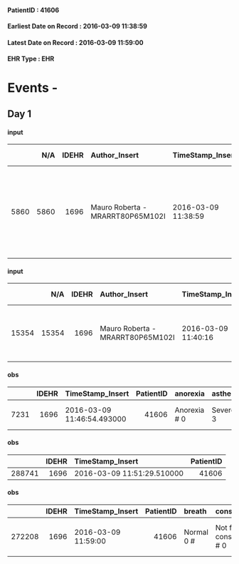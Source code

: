 
#### PatientID : 41606
#### Earliest Date on Record : 2016-03-09 11:38:59
#### Latest Date on Record : 2016-03-09 11:59:00
#### EHR Type : EHR

# Events - 

## Day 1

#### input
|      |    N/A |   IDEHR | Author_Insert                    | TimeStamp_Insert    |   IDAccess | EHRType   |   PatientID |   IDDigitalSignDocument | persone_vicine   |   Unnamed: 0_y |   IDANAMNESI_MED |   Non_Rilevabile_y | Note_Non_Rilevabile_y   | diagnosis                                                                                       |
|-----:|-------:|--------:|:---------------------------------|:--------------------|-----------:|:----------|------------:|------------------------:|:-----------------|---------------:|-----------------:|-------------------:|:------------------------|:------------------------------------------------------------------------------------------------|
| 5860 |   5860 |    1696 | Mauro Roberta - MRARRT80P65M102I | 2016-03-09 11:38:59 |      27469 | EHR       |       41606 |                  297344 | N/A              |           4435 |             3838 |                  0 | NR                      | Neoplasia addominale di ndd e cachessia in paziente affetta da demenza senile di grado moderata |

#### input
|       |    N/A |   IDEHR | Author_Insert                    | TimeStamp_Insert    | EHRType   |   PatientID |   IDDigitalSignDocument | persone_vicine   |   Unnamed: 0_y.1 |   IDDIAGNOSI_ICD |   Non_Rilevabile_y.1 | Note_Non_Rilevabile_y.1   | I_ICD                                  | II_ICD                        | III_ICD                                       | IV_ICD                                       | V_ICD                                                          |
|------:|-------:|--------:|:---------------------------------|:--------------------|:----------|------------:|------------------------:|:-----------------|-----------------:|-----------------:|---------------------:|:--------------------------|:---------------------------------------|:------------------------------|:----------------------------------------------|:---------------------------------------------|:---------------------------------------------------------------|
| 15354 |  15354 |    1696 | Mauro Roberta - MRARRT80P65M102I | 2016-03-09 11:40:16 | EHR       |       41606 |                  297355 | N/A              |              915 |              915 |                    0 | NR                        | 1715 - Tumori maligni dell'addome#2554 | 002 - Terapia del dolore#2006 | V667 - Trattamento per cure palliative#2402=0 | 2900 - Demenza senile, non complicata#2317=0 | V604 - Mancanza di un familiare capace di prestare cure#2382=0 |

#### obs
|      |   IDEHR | TimeStamp_Insert           |   PatientID | anorexia     | asthenia   | cachexia     | dyspnoea   | body_temp    | agitation_behavior_freq   | mood                | cognitive_state           |
|-----:|--------:|:---------------------------|------------:|:-------------|:-----------|:-------------|:-----------|:-------------|:--------------------------|:--------------------|:--------------------------|
| 7231 |    1696 | 2016-03-09 11:46:54.493000 |       41606 | Anorexia # 0 | Severe # 3 | cachexia # 0 | No # 0     | Apyrexia # 0 | quiet # 0                 | Closing itself # 01 | continuously confused # 1 |

#### obs
|        |   IDEHR | TimeStamp_Insert           |   PatientID |
|-------:|--------:|:---------------------------|------------:|
| 288741 |    1696 | 2016-03-09 11:51:29.510000 |       41606 |

#### obs
|        |   IDEHR | TimeStamp_Insert    |   PatientID | breath     | consolability           | body_language                             | facial_expression                       |
|-------:|--------:|:--------------------|------------:|:-----------|:------------------------|:------------------------------------------|:----------------------------------------|
| 272208 |    1696 | 2016-03-09 11:59:00 |       41606 | Normal 0 # | Not for consolation # 0 | Teso. nervous movements. Restlessness # 1 | Sad, anxious, contracted (frowning) # 1 |


